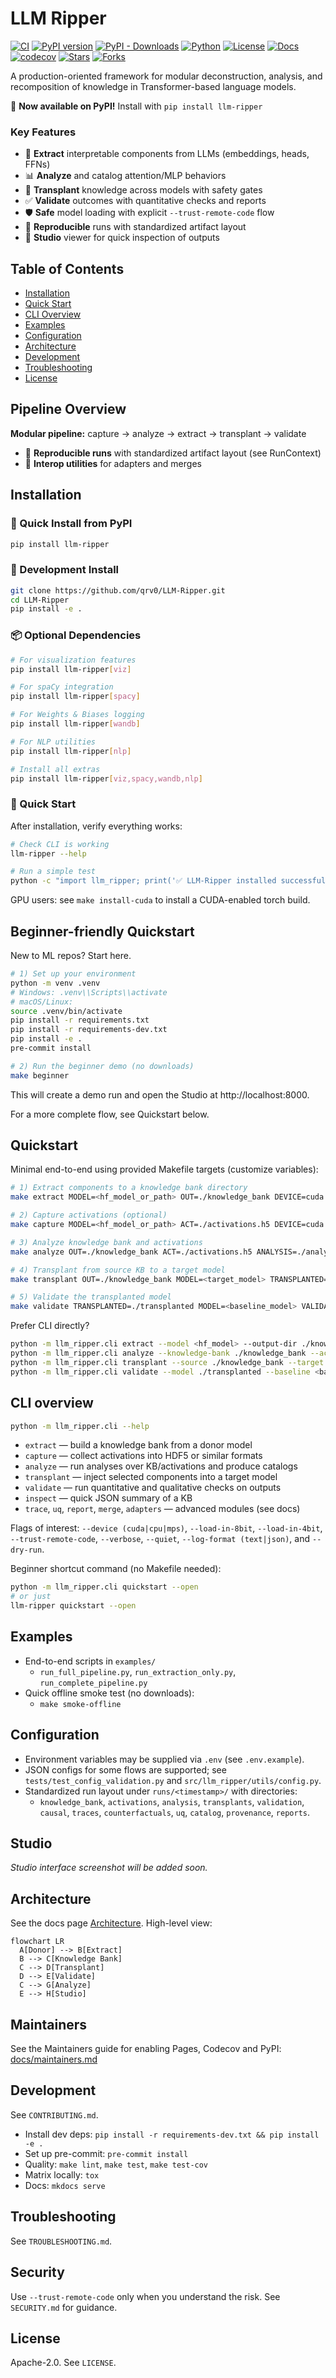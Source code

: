 # LLM Ripper

[![CI](https://github.com/qrv0/LLM-Ripper/actions/workflows/ci.yml/badge.svg)](https://github.com/qrv0/LLM-Ripper/actions/workflows/ci.yml)
[![PyPI version](https://badge.fury.io/py/llm-ripper.svg)](https://badge.fury.io/py/llm-ripper)
[![PyPI - Downloads](https://img.shields.io/pypi/dm/llm-ripper)](https://pypi.org/project/llm-ripper/)
[![Python](https://img.shields.io/badge/python-3.8%2B-blue.svg)](https://www.python.org/downloads/)
[![License](https://img.shields.io/badge/license-Apache--2.0-blue.svg)](LICENSE)
[![Docs](https://img.shields.io/badge/docs-GitHub%20Pages-blue)](https://qrv0.github.io/LLM-Ripper)
[![codecov](https://codecov.io/gh/qrv0/LLM-Ripper/branch/main/graph/badge.svg)](https://codecov.io/gh/qrv0/LLM-Ripper)
[![Stars](https://img.shields.io/github/stars/qrv0/LLM-Ripper?style=social)](https://github.com/qrv0/LLM-Ripper/stargazers)
[![Forks](https://img.shields.io/github/forks/qrv0/LLM-Ripper?style=social)](https://github.com/qrv0/LLM-Ripper/network/members)

A production-oriented framework for modular deconstruction, analysis, and recomposition of knowledge in Transformer-based language models.

🎉 **Now available on PyPI!** Install with `pip install llm-ripper`

### Key Features

- 🔬 **Extract** interpretable components from LLMs (embeddings, heads, FFNs)
- 📊 **Analyze** and catalog attention/MLP behaviors
- 🔄 **Transplant** knowledge across models with safety gates
- ✅ **Validate** outcomes with quantitative checks and reports
- 🛡️ **Safe** model loading with explicit `--trust-remote-code` flow
- 🔄 **Reproducible** runs with standardized artifact layout
- 👀 **Studio** viewer for quick inspection of outputs

## Table of Contents
- [Installation](#installation)
- [Quick Start](#quick-start)
- [CLI Overview](#cli-overview)
- [Examples](#examples)
- [Configuration](#configuration)
- [Architecture](#architecture)
- [Development](#development)
- [Troubleshooting](#troubleshooting)
- [License](#license)

## Pipeline Overview

**Modular pipeline:** capture → analyze → extract → transplant → validate

- 🔄 **Reproducible runs** with standardized artifact layout (see RunContext)
- 🔧 **Interop utilities** for adapters and merges

## Installation

### 🚀 Quick Install from PyPI

```bash
pip install llm-ripper
```

### 🔧 Development Install

```bash
git clone https://github.com/qrv0/LLM-Ripper.git
cd LLM-Ripper
pip install -e .
```

### 📦 Optional Dependencies

```bash
# For visualization features
pip install llm-ripper[viz]

# For spaCy integration
pip install llm-ripper[spacy]

# For Weights & Biases logging
pip install llm-ripper[wandb]

# For NLP utilities
pip install llm-ripper[nlp]

# Install all extras
pip install llm-ripper[viz,spacy,wandb,nlp]
```

### 🎯 Quick Start

After installation, verify everything works:

```bash
# Check CLI is working
llm-ripper --help

# Run a simple test
python -c "import llm_ripper; print('✅ LLM-Ripper installed successfully!')"
```

GPU users: see `make install-cuda` to install a CUDA-enabled torch build.

## Beginner-friendly Quickstart

New to ML repos? Start here.

```bash
# 1) Set up your environment
python -m venv .venv
# Windows: .venv\\Scripts\\activate
# macOS/Linux:
source .venv/bin/activate
pip install -r requirements.txt
pip install -r requirements-dev.txt
pip install -e .
pre-commit install

# 2) Run the beginner demo (no downloads)
make beginner
```

This will create a demo run and open the Studio at http://localhost:8000.

For a more complete flow, see Quickstart below.

## Quickstart

Minimal end-to-end using provided Makefile targets (customize variables):

```bash
# 1) Extract components to a knowledge bank directory
make extract MODEL=<hf_model_or_path> OUT=./knowledge_bank DEVICE=cuda E8=1 TRUST=0

# 2) Capture activations (optional)
make capture MODEL=<hf_model_or_path> ACT=./activations.h5 DEVICE=cuda E8=1

# 3) Analyze knowledge bank and activations
make analyze OUT=./knowledge_bank ACT=./activations.h5 ANALYSIS=./analysis DEVICE=cuda

# 4) Transplant from source KB to a target model
make transplant OUT=./knowledge_bank MODEL=<target_model> TRANSPLANTED=./transplanted DEVICE=cuda

# 5) Validate the transplanted model
make validate TRANSPLANTED=./transplanted MODEL=<baseline_model> VALIDATION=./validation_results DEVICE=cuda
```

Prefer CLI directly?

```bash
python -m llm_ripper.cli extract --model <hf_model> --output-dir ./knowledge_bank --device cuda
python -m llm_ripper.cli analyze --knowledge-bank ./knowledge_bank --activations ./activations.h5 --output-dir ./analysis
python -m llm_ripper.cli transplant --source ./knowledge_bank --target <target_model> --output-dir ./transplanted
python -m llm_ripper.cli validate --model ./transplanted --baseline <baseline_model> --output-dir ./validation_results
```

## CLI overview

```bash
python -m llm_ripper.cli --help
```

- `extract` — build a knowledge bank from a donor model
- `capture` — collect activations into HDF5 or similar formats
- `analyze` — run analyses over KB/activations and produce catalogs
- `transplant` — inject selected components into a target model
- `validate` — run quantitative and qualitative checks on outputs
- `inspect` — quick JSON summary of a KB
- `trace`, `uq`, `report`, `merge`, `adapters` — advanced modules (see docs)

Flags of interest: `--device (cuda|cpu|mps)`, `--load-in-8bit`, `--load-in-4bit`, `--trust-remote-code`, `--verbose`, `--quiet`, `--log-format (text|json)`, and `--dry-run`.

Beginner shortcut command (no Makefile needed):

```bash
python -m llm_ripper.cli quickstart --open
# or just
llm-ripper quickstart --open
```

## Examples

- End-to-end scripts in `examples/`
  - `run_full_pipeline.py`, `run_extraction_only.py`, `run_complete_pipeline.py`
- Quick offline smoke test (no downloads):
  - `make smoke-offline`

## Configuration

- Environment variables may be supplied via `.env` (see `.env.example`).
- JSON configs for some flows are supported; see `tests/test_config_validation.py` and `src/llm_ripper/utils/config.py`.
- Standardized run layout under `runs/<timestamp>/` with directories:
  - `knowledge_bank`, `activations`, `analysis`, `transplants`, `validation`, `causal`, `traces`, `counterfactuals`, `uq`, `catalog`, `provenance`, `reports`.

## Studio

*Studio interface screenshot will be added soon.*

## Architecture

See the docs page [Architecture](docs/architecture.md). High-level view:

```mermaid
flowchart LR
  A[Donor] --> B[Extract]
  B --> C[Knowledge Bank]
  C --> D[Transplant]
  D --> E[Validate]
  C --> G[Analyze]
  E --> H[Studio]
```

## Maintainers

See the Maintainers guide for enabling Pages, Codecov and PyPI: [docs/maintainers.md](docs/maintainers.md)

## Development

See `CONTRIBUTING.md`.

- Install dev deps: `pip install -r requirements-dev.txt && pip install -e .`
- Set up pre-commit: `pre-commit install`
- Quality: `make lint`, `make test`, `make test-cov`
- Matrix locally: `tox`
- Docs: `mkdocs serve`

## Troubleshooting

See `TROUBLESHOOTING.md`.

## Security

Use `--trust-remote-code` only when you understand the risk. See `SECURITY.md` for guidance.

## License

Apache-2.0. See `LICENSE`.
